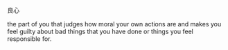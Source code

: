良心

the part of you that judges how moral your own actions are and makes you feel guilty about bad things that you have done or things you feel responsible for.